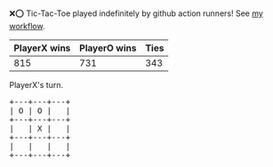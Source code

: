 :x::o: Tic-Tac-Toe played indefinitely by github action runners! See [my workflow](.github/workflows/play.yaml).

|PlayerX wins|PlayerO wins|Ties|
|-|-|-|
|815|731|343|

PlayerX's turn.

<pre>
+---+---+---+
| O | O |   |
+---+---+---+
|   | X |   |
+---+---+---+
|   |   |   |
+---+---+---+
</pre>